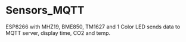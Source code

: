 # Sensors_MQTT
ESP8266 with MHZ19, BME850, TM1627 and 1 Color LED sends data to MQTT server, display time, CO2 and temp.
